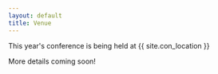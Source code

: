 ```yaml
---
layout: default
title: Venue
---
```


This year's conference is being held at {{ site.con_location }}

More details coming soon!
